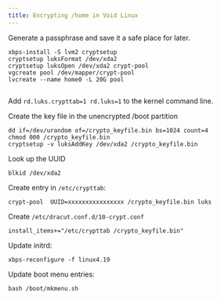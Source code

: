 ```yaml
---
title: Encrypting /home in Void Linux
---
```


Generate a passphrase and save it a safe place for later.

```
xbps-install -S lvm2 cryptsetup
cryptsetup luksFormat /dev/xda2
cryptsetup luksOpen /dev/xda2 crypt-pool
vgcreate pool /dev/mapper/crypt-pool
lvcreate --name home0 -L 20G pool


```
Add `rd.luks.crypttab=1 rd.luks=1` to the kernel command line.


Create the key file in the unencrypted /boot partition

```
dd if=/dev/urandom of=/crypto_keyfile.bin bs=1024 count=4
chmod 000 /crypto_keyfile.bin
cryptsetup -v luksAddKey /dev/xda2 /crypto_keyfile.bin
```

Look up the UUID

```
blkid /dev/xda2
```

Create entry in `/etc/crypttab`:

```
crypt-pool 	UUID=xxxxxxxxxxxxxxxx /crypto_keyfile.bin luks
```

Create `/etc/dracut.conf.d/10-crypt.conf`

```
install_items+="/etc/crypttab /crypto_keyfile.bin"
```

Update initrd:

```
xbps-reconfigure -f linux4.19
```

Update boot menu entries:

```
bash /boot/mkmenu.sh
```


